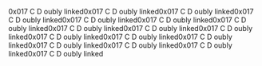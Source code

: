 0x017 C D oubly linked0x017 C D oubly linked0x017 C D oubly linked0x017 C D oubly linked0x017 C D oubly linked0x017 C D oubly linked0x017 C D oubly linked0x017 C D oubly linked0x017 C D oubly linked0x017 C D oubly linked0x017 C D oubly linked0x017 C D oubly linked0x017 C D oubly linked0x017 C D oubly linked0x017 C D oubly linked0x017 C D oubly linked0x017 C D oubly linked
